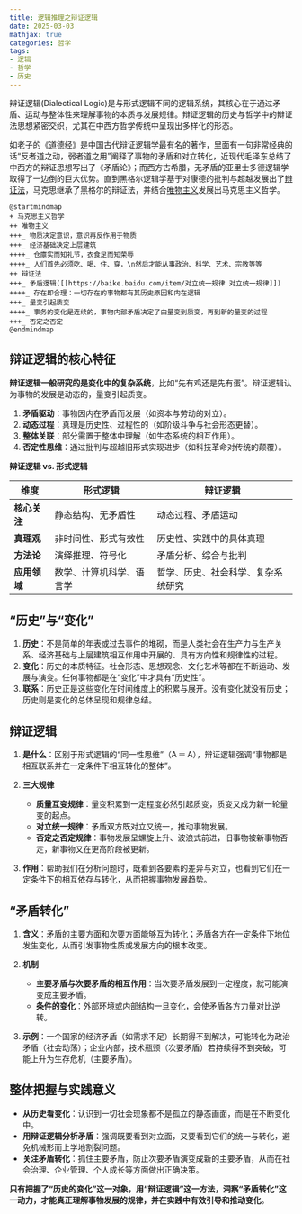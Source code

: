 ```yaml
---
title: 逻辑推理之辩证逻辑
date: 2025-03-03
mathjax: true
categories: 哲学
tags:
- 逻辑
- 哲学
- 历史
---
```


辩证逻辑(Dialectical Logic)是与形式逻辑不同的逻辑系统，其核心在于通过矛盾、运动与整体性来理解事物的本质与发展规律。辩证逻辑的历史与哲学中的辩证法思想紧密交织，尤其在中西方哲学传统中呈现出多样化的形态。

如老子的《道德经》是中国古代辩证逻辑学最有名的著作，里面有一句非常经典的话“反者道之动，弱者道之用”阐释了事物的矛盾和对立转化，近现代毛泽东总结了中西方的辩证思想写出了《矛盾论》；而西方古希腊，无矛盾的亚里士多德逻辑学取得了一边倒的巨大优势。直到黑格尔逻辑学基于对康德的批判与超越发展出了[辩证法](https://baike.baidu.com/item/黑格尔辩证法)，马克思继承了黑格尔的辩证法，并结合[唯物主义](https://baike.baidu.com/item/唯物主义/270875)发展出马克思主义哲学。

```plantuml
@startmindmap
+ 马克思主义哲学
++ 唯物主义
+++_ 物质决定意识，意识再反作用于物质
+++_ 经济基础决定上层建筑
++++_ 仓廪实而知礼节，衣食足而知荣辱
++++_ 人们首先必须吃、喝、住、穿，\n然后才能从事政治、科学、艺术、宗教等等
++ 辩证法
+++_ 矛盾逻辑([[https://baike.baidu.com/item/对立统一规律 对立统一规律]])
++++_ 存在即合理：一切存在的事物都有其历史原因和内在逻辑
+++_ 量变引起质变
++++_ 事务的变化是连续的，事物内部矛盾决定了由量变到质变，再到新的量变的过程
+++_ 否定之否定
@endmindmap
```

## 辩证逻辑的核心特征

**辩证逻辑一般研究的是变化中的复杂系统**，比如“先有鸡还是先有蛋”。辩证逻辑认为事物的发展是动态的，量变引起质变。

1. **矛盾驱动**：事物因内在矛盾而发展（如资本与劳动的对立）。  
2. **动态过程**：真理是历史性、过程性的（如阶级斗争与社会形态更替）。  
3. **整体关联**：部分需置于整体中理解（如生态系统的相互作用）。  
4. **否定性思维**：通过批判与超越旧形式实现进步（如科技革命对传统的颠覆）。

**辩证逻辑 vs. 形式逻辑**

| **维度**       | **形式逻辑**                     | **辩证逻辑**                     |
|----------------|----------------------------------|-----------------------------------|
| **核心关注**   | 静态结构、无矛盾性               | 动态过程、矛盾运动                |
| **真理观**     | 非时间性、形式有效性             | 历史性、实践中的具体真理          |
| **方法论**     | 演绎推理、符号化                 | 矛盾分析、综合与批判              |
| **应用领域**   | 数学、计算机科学、语言学         | 哲学、历史、社会科学、复杂系统研究 |

## “历史”与“变化”

1. **历史**：不是简单的年表或过去事件的堆砌，而是人类社会在生产力与生产关系、经济基础与上层建筑相互作用中开展的、具有方向性和规律性的过程。
2. **变化**：历史的本质特征。社会形态、思想观念、文化艺术等都在不断运动、发展与演变。任何事物都是在“变化”中才具有“历史性”。
3. **联系**：历史正是这些变化在时间维度上的积累与展开。没有变化就没有历史；历史则是变化的总体呈现和规律总结。

## 辩证逻辑

1. **是什么**：区别于形式逻辑的“同一性思维”（A ＝ A），辩证逻辑强调“事物都是相互联系并在一定条件下相互转化的整体”。
2. **三大规律**

   * **质量互变规律**：量变积累到一定程度必然引起质变，质变又成为新一轮量变的起点。
   * **对立统一规律**：矛盾双方既对立又统一，推动事物发展。
   * **否定之否定规律**：事物发展呈螺旋上升、波浪式前进，旧事物被新事物否定，新事物又在更高阶段被更新。
3. **作用**：帮助我们在分析问题时，既看到各要素的差异与对立，也看到它们在一定条件下的相互依存与转化，从而把握事物发展趋势。

## “矛盾转化”

1. **含义**：矛盾的主要方面和次要方面能够互为转化；矛盾各方在一定条件下地位发生变化，从而引发事物性质或发展方向的根本改变。
2. **机制**

   * **主要矛盾与次要矛盾的相互作用**：当次要矛盾发展到一定程度，就可能演变成主要矛盾。
   * **条件的变化**：外部环境或内部结构一旦变化，会使矛盾各方力量对比逆转。
3. **示例**：一个国家的经济矛盾（如需求不足）长期得不到解决，可能转化为政治矛盾（社会动荡）；企业内部，技术瓶颈（次要矛盾）若持续得不到突破，可能上升为生存危机（主要矛盾）。

## 整体把握与实践意义

* **从历史看变化**：认识到一切社会现象都不是孤立的静态画面，而是在不断变化中。
* **用辩证逻辑分析矛盾**：强调既要看到对立面，又要看到它们的统一与转化，避免机械形而上学地割裂问题。
* **关注矛盾转化**：抓住主要矛盾，防止次要矛盾演变成新的主要矛盾，从而在社会治理、企业管理、个人成长等方面做出正确决策。

**只有把握了“历史的变化”这一对象，用“辩证逻辑”这一方法，洞察“矛盾转化”这一动力，才能真正理解事物发展的规律，并在实践中有效引导和推动变化**。
